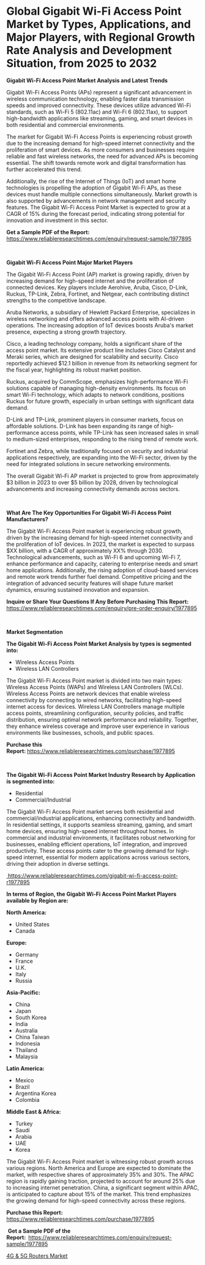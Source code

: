 <p><h1>Global Gigabit Wi-Fi Access Point Market by Types, Applications, and Major Players, with Regional Growth Rate Analysis and Development Situation, from 2025 to 2032</h1></p><p><strong>Gigabit Wi-Fi Access Point Market Analysis and Latest Trends</strong></p>
<p><p>Gigabit Wi-Fi Access Points (APs) represent a significant advancement in wireless communication technology, enabling faster data transmission speeds and improved connectivity. These devices utilize advanced Wi-Fi standards, such as Wi-Fi 5 (802.11ac) and Wi-Fi 6 (802.11ax), to support high-bandwidth applications like streaming, gaming, and smart devices in both residential and commercial environments.</p><p>The market for Gigabit Wi-Fi Access Points is experiencing robust growth due to the increasing demand for high-speed internet connectivity and the proliferation of smart devices. As more consumers and businesses require reliable and fast wireless networks, the need for advanced APs is becoming essential. The shift towards remote work and digital transformation has further accelerated this trend.</p><p>Additionally, the rise of the Internet of Things (IoT) and smart home technologies is propelling the adoption of Gigabit Wi-Fi APs, as these devices must handle multiple connections simultaneously. Market growth is also supported by advancements in network management and security features. The Gigabit Wi-Fi Access Point Market is expected to grow at a CAGR of 15% during the forecast period, indicating strong potential for innovation and investment in this sector.</p></p>
<p><strong>Get a Sample PDF of the Report:&nbsp;</strong> <a href="https://www.reliableresearchtimes.com/enquiry/request-sample/1977895?utm_campaign=2206&utm_medium=2&utm_source=Github&utm_content=ia&utm_term=15022025&utm_id=gigabit-wi-fi-access-point">https://www.reliableresearchtimes.com/enquiry/request-sample/1977895</a></p>
<p>&nbsp;</p>
<p><strong>Gigabit Wi-Fi Access Point Major Market Players</strong></p>
<p><p>The Gigabit Wi-Fi Access Point (AP) market is growing rapidly, driven by increasing demand for high-speed internet and the proliferation of connected devices. Key players include Aerohive, Aruba, Cisco, D-Link, Ruckus, TP-Link, Zebra, Fortinet, and Netgear, each contributing distinct strengths to the competitive landscape.</p><p>Aruba Networks, a subsidiary of Hewlett Packard Enterprise, specializes in wireless networking and offers advanced access points with AI-driven operations. The increasing adoption of IoT devices boosts Aruba's market presence, expecting a strong growth trajectory.</p><p>Cisco, a leading technology company, holds a significant share of the access point market. Its extensive product line includes Cisco Catalyst and Meraki series, which are designed for scalability and security. Cisco reportedly achieved $12.1 billion in revenue from its networking segment for the fiscal year, highlighting its robust market position.</p><p>Ruckus, acquired by CommScope, emphasizes high-performance Wi-Fi solutions capable of managing high-density environments. Its focus on smart Wi-Fi technology, which adapts to network conditions, positions Ruckus for future growth, especially in urban settings with significant data demand.</p><p>D-Link and TP-Link, prominent players in consumer markets, focus on affordable solutions. D-Link has been expanding its range of high-performance access points, while TP-Link has seen increased sales in small to medium-sized enterprises, responding to the rising trend of remote work.</p><p>Fortinet and Zebra, while traditionally focused on security and industrial applications respectively, are expanding into the Wi-Fi sector, driven by the need for integrated solutions in secure networking environments.</p><p>The overall Gigabit Wi-Fi AP market is projected to grow from approximately $3 billion in 2023 to over $5 billion by 2028, driven by technological advancements and increasing connectivity demands across sectors.</p></p>
<p>&nbsp;</p>
<p><strong>What Are The Key Opportunities For Gigabit Wi-Fi Access Point Manufacturers?</strong></p>
<p><p>The Gigabit Wi-Fi Access Point market is experiencing robust growth, driven by the increasing demand for high-speed internet connectivity and the proliferation of IoT devices. In 2023, the market is expected to surpass $XX billion, with a CAGR of approximately XX% through 2030. Technological advancements, such as Wi-Fi 6 and upcoming Wi-Fi 7, enhance performance and capacity, catering to enterprise needs and smart home applications. Additionally, the rising adoption of cloud-based services and remote work trends further fuel demand. Competitive pricing and the integration of advanced security features will shape future market dynamics, ensuring sustained innovation and expansion.</p></p>
<p><strong>Inquire or Share Your Questions If Any Before Purchasing This Report:</strong> <a href="https://www.reliableresearchtimes.com/enquiry/pre-order-enquiry/1977895?utm_campaign=2206&utm_medium=2&utm_source=Github&utm_content=ia&utm_term=15022025&utm_id=gigabit-wi-fi-access-point">https://www.reliableresearchtimes.com/enquiry/pre-order-enquiry/1977895</a></p>
<p>&nbsp;</p>
<p><strong>Market Segmentation</strong></p>
<p><strong>The Gigabit Wi-Fi Access Point Market Analysis by types is segmented into:</strong></p>
<p><ul><li>Wireless Access Points</li><li>Wireless LAN Controllers</li></ul></p>
<p><p>The Gigabit Wi-Fi Access Point market is divided into two main types: Wireless Access Points (WAPs) and Wireless LAN Controllers (WLCs). Wireless Access Points are network devices that enable wireless connectivity by connecting to wired networks, facilitating high-speed internet access for devices. Wireless LAN Controllers manage multiple access points, streamlining configuration, security policies, and traffic distribution, ensuring optimal network performance and reliability. Together, they enhance wireless coverage and improve user experience in various environments like businesses, schools, and public spaces.</p></p>
<p><strong>Purchase this Report:&nbsp;</strong><a href="https://www.reliableresearchtimes.com/purchase/1977895?utm_campaign=2206&utm_medium=2&utm_source=Github&utm_content=ia&utm_term=15022025&utm_id=gigabit-wi-fi-access-point">https://www.reliableresearchtimes.com/purchase/1977895</a></p>
<p>&nbsp;</p>
<p><strong>The Gigabit Wi-Fi Access Point Market Industry Research by Application is segmented into:</strong></p>
<p><ul><li>Residential</li><li>Commercial/Industrial</li></ul></p>
<p><p>The Gigabit Wi-Fi Access Point market serves both residential and commercial/industrial applications, enhancing connectivity and bandwidth. In residential settings, it supports seamless streaming, gaming, and smart home devices, ensuring high-speed internet throughout homes. In commercial and industrial environments, it facilitates robust networking for businesses, enabling efficient operations, IoT integration, and improved productivity. These access points cater to the growing demand for high-speed internet, essential for modern applications across various sectors, driving their adoption in diverse settings.</p></p>
<p><a href="https://www.reliableresearchtimes.com/gigabit-wi-fi-access-point-r1977895?utm_campaign=2206&utm_medium=2&utm_source=Github&utm_content=ia&utm_term=15022025&utm_id=gigabit-wi-fi-access-point">&nbsp;https://www.reliableresearchtimes.com/gigabit-wi-fi-access-point-r1977895</a></p>
<p><strong>In terms of Region, the Gigabit Wi-Fi Access Point Market Players available by Region are:</strong></p>
<p>
    <p> <strong> North America: </strong>
        <ul>
            <li>United States</li>
            <li>Canada</li>
        </ul>
        </p> 
    <p> <strong> Europe: </strong>
        <ul>
            <li>Germany</li>
            <li>France</li>
            <li>U.K.</li>
            <li>Italy</li>
            <li>Russia</li>
        </ul>
        </p> 
    <p> <strong> Asia-Pacific: </strong>
        <ul>
            <li>China</li>
            <li>Japan</li>
            <li>South Korea</li>
            <li>India</li>
            <li>Australia</li>
            <li>China Taiwan</li>
            <li>Indonesia</li>
            <li>Thailand</li>
            <li>Malaysia</li>
        </ul>
        </p> 
    <p> <strong> Latin America: </strong>
        <ul>
            <li>Mexico</li>
            <li>Brazil</li>
            <li>Argentina Korea</li>
            <li>Colombia</li>
        </ul>
        </p> 
    <p> <strong> Middle East & Africa: </strong>
        <ul>
            <li>Turkey</li>
            <li>Saudi</li>
            <li>Arabia</li>
            <li>UAE</li>
            <li>Korea</li>
        </ul>
    </p>
    </p>
<p><p>The Gigabit Wi-Fi Access Point market is witnessing robust growth across various regions. North America and Europe are expected to dominate the market, with respective shares of approximately 35% and 30%. The APAC region is rapidly gaining traction, projected to account for around 25% due to increasing internet penetration. China, a significant segment within APAC, is anticipated to capture about 15% of the market. This trend emphasizes the growing demand for high-speed connectivity across these regions.</p></p>
<p><strong>Purchase this Report: </strong><a href="https://www.reliableresearchtimes.com/purchase/1977895?utm_campaign=2206&utm_medium=2&utm_source=Github&utm_content=ia&utm_term=15022025&utm_id=gigabit-wi-fi-access-point">https://www.reliableresearchtimes.com/purchase/1977895</a></p>
<p>&nbsp;<strong>Get a Sample PDF of the Report:&nbsp;&nbsp;</strong><a href="https://www.reliableresearchtimes.com/enquiry/request-sample/1977895?utm_campaign=2206&utm_medium=2&utm_source=Github&utm_content=ia&utm_term=15022025&utm_id=gigabit-wi-fi-access-point">https://www.reliableresearchtimes.com/enquiry/request-sample/1977895</a></p>
<p><strong></strong></p>
<p><p><a href="https://github.com/wwwkeltoum/Market-Research-Report-List-5/blob/main/4g-5g-routers-market.md?utm_campaign=2206&utm_medium=2&utm_source=Github&utm_content=ia&utm_term=15022025&utm_id=gigabit-wi-fi-access-point">4G & 5G Routers Market</a></p></p>